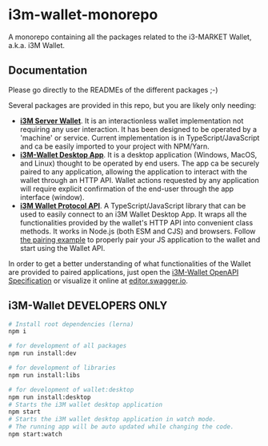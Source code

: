 # i3m-wallet-monorepo

A monorepo containing all the packages related to the i3-MARKET Wallet, a.k.a. i3M Wallet.

## Documentation

Please go directly to the READMEs of the different packages ;-)

Several packages are provided in this repo, but you are likely only needing:

- [**i3M Server Wallet**](./packages/server-wallet/). It is an interactionless wallet implementation not requiring any user interaction. It has been designed to be operated by a 'machine' or service. Current implementation is in TypeScript/JavaScript and ca be easily imported to your project with NPM/Yarn.
- [**i3M-Wallet Desktop App**](https://github.com/i3-Market-V2-Public-Repository/SP3-SCGBSSW-I3mWalletMonorepo/releases/latest). It is a desktop application (Windows, MacOS, and Linux) thought to be operated by end users. The app ca be securely paired to any application, allowing the application to interact with the wallet through an HTTP API. Wallet actions requested by any application will require explicit confirmation of the end-user through the app interface (window).
- [**i3M Wallet Protocol API**](./packages/wallet-protocol-api/). A TypeScript/JavaScript library that can be used to easily connect to an i3M Wallet Desktop App. It wraps all the functionalities provided by the wallet's HTTP API into convenient class methods. It works in Node.js (both ESM and CJS) and browsers. Follow [the pairing example](packages/wallet-protocol/src/docs/example/initiator-example.md) to properly pair your JS application to the wallet and start using the Wallet API.

In order to get a better understanding of what functionalities of the Wallet are provided to paired applications, just open the [i3M-Wallet OpenAPI Specification](./packages/wallet-desktop-openapi/openapi.json) or visualize it online at [editor.swagger.io](https://editor.swagger.io/?url=https://raw.githubusercontent.com/i3-Market-V2-Public-Repository/SP3-SCGBSSW-I3mWalletMonorepo/public/packages/wallet-desktop-openapi/openapi.yaml).

## i3M-Wallet DEVELOPERS ONLY

```bash
# Install root dependencies (lerna)
npm i

# for development of all packages
npm run install:dev

# for development of libraries
npm run install:libs

# for development of wallet:desktop
npm run install:desktop
# Starts the i3M wallet desktop application
npm start
# Starts the i3M wallet desktop application in watch mode.
# The running app will be auto updated while changing the code.
npm start:watch
```
